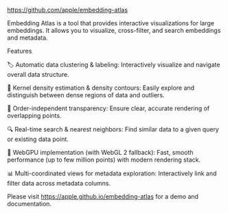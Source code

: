 https://github.com/apple/embedding-atlas

Embedding Atlas is a tool that provides interactive visualizations for large embeddings. It allows you to visualize, cross-filter, and search embeddings and metadata.

Features

🏷️ Automatic data clustering & labeling: Interactively visualize and navigate overall data structure.

🫧 Kernel density estimation & density contours: Easily explore and distinguish between dense regions of data and outliers.

🧊 Order-independent transparency: Ensure clear, accurate rendering of overlapping points.

🔍 Real-time search & nearest neighbors: Find similar data to a given query or existing data point.

🚀 WebGPU implementation (with WebGL 2 fallback): Fast, smooth performance (up to few million points) with modern rendering stack.

📊 Multi-coordinated views for metadata exploration: Interactively link and filter data across metadata columns.

Please visit https://apple.github.io/embedding-atlas for a demo and documentation.